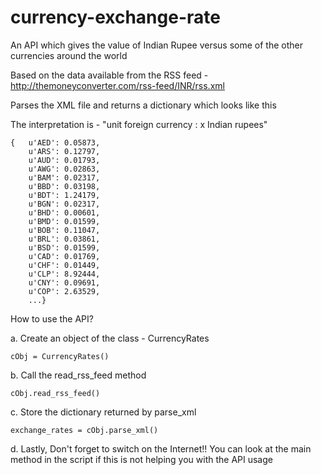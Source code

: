 currency-exchange-rate
======================

An API which gives the value of Indian Rupee versus some of the other currencies around the world

Based on the data available from the RSS feed - http://themoneyconverter.com/rss-feed/INR/rss.xml

Parses the XML file and returns a dictionary which looks like this

The interpretation is - "unit foreign currency : x Indian rupees"

    {   u'AED': 0.05873,
        u'ARS': 0.12797,
        u'AUD': 0.01793,
        u'AWG': 0.02863,
        u'BAM': 0.02317,
        u'BBD': 0.03198,
        u'BDT': 1.24179,
        u'BGN': 0.02317,
        u'BHD': 0.00601,
        u'BMD': 0.01599,
        u'BOB': 0.11047,
        u'BRL': 0.03861,
        u'BSD': 0.01599,
        u'CAD': 0.01769,
        u'CHF': 0.01449,
        u'CLP': 8.92444,
        u'CNY': 0.09691,
        u'COP': 2.63529,
        ...}

How to use the API?

a. Create an object of the class - CurrencyRates

    cObj = CurrencyRates()

b. Call the read_rss_feed method

    cObj.read_rss_feed()

c. Store the dictionary returned by parse_xml

    exchange_rates = cObj.parse_xml()

d. Lastly, Don't forget to switch on the Internet!! You can look at the main method in the script if this is not helping you with the API usage
